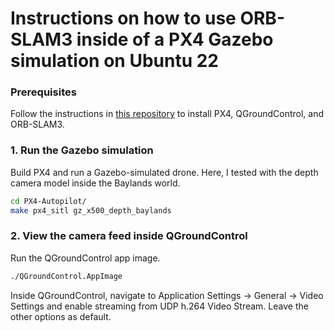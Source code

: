 # Instructions on how to use ORB-SLAM3 inside of a PX4 Gazebo simulation on Ubuntu 22

### Prerequisites
Follow the instructions in [this repository](https://github.com/damiankryzia71/orbslam3-px4-qgc-ubuntu22) to install PX4, QGroundControl, and ORB-SLAM3.

### 1. Run the Gazebo simulation
Build PX4 and run a Gazebo-simulated drone. Here, I tested with the depth camera model inside the Baylands world.
```bash
cd PX4-Autopilot/
make px4_sitl gz_x500_depth_baylands
```
### 2. View the camera feed inside QGroundControl
Run the QGroundControl app image.
```bash
./QGroundControl.AppImage
```
Inside QGroundControl, navigate to Application Settings -> General -> Video Settings and enable streaming from UDP h.264 Video Stream.
Leave the other options as default.
